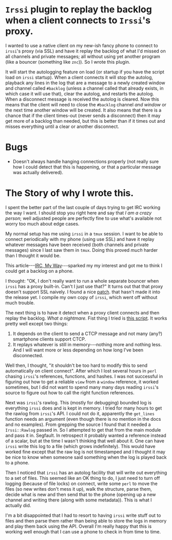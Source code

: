 `Irssi` plugin to replay the backlog when a client connects to `Irssi`'s proxy.
===============================================================================
I wanted to use a native client on my new-ish fancy phone to connect
to `irssi`'s proxy (via SSL) and have it replay the backlog of what
I'd missed on all channels and private messages; all without using yet
another program (like a bouncer (something like `znc`)).  So I wrote this
plugin.

It will start the autologging feature on load (or startup if you have the
script load on `irssi` startup).  When a client connects it will stop the
autolog, playback any lines in the log that are a message to a newly created
window and channel called `#backlog` (unless a channel called that already
exists, in which case it will use that), clear the autolog, and restarts
the autolog.  When a disconnect message is received the autolog is cleared.
Now this means that the client will need to close the `#backlog`
channel *and window* or the next time another window will be created.  It also
means that there is a chance that if the client times-out (never sends a
disconnect) then it may get more of a backlog than needed, but this is
better than if it times out and misses everything until a clear or
another disconnect.

Bugs
====
*  Doesn't always handle hanging connections properly (not really sure
how I could detect that this is happening, or that a particular message
was actually delivered).

The Story of why I wrote this.
==============================
I spent the better part of the last couple of days trying to get IRC working
the way I want.  I should stop you right here and say that *I am a crazy
person*; well adjusted people are perfectly fine to use what's available not
worry too much about edge cases.

My normal setup has me using `irssi` in a `tmux` session.  I want to be able to
connect periodically with my phone (using use SSL) and have it replay whatever
messages have been received (both channels and private messages) since I last saw
them in `tmux`.  Doing this proved _much_ harder than I thought it would be.

This article---[IRC, My Way](http://noswap.com/articles/irc/)---sparked my
my interest and got me to think I could get a backlog on a phone.

I thought: "OK, I don't really want to run a whole separate bouncer when `irssi`
has a proxy built-in.  Can't I just use that?"  It turns out that that
proxy doesn't support SSL naively.  I found a nice
[patch](http://bugs.irssi.org/index.php?do=details&task_id=645).
that hasn't made it into the release yet.  I compile my own
copy of `irssi`, which went off without much trouble.

The next thing is to have it detect when a proxy client connects and then
replay the backlog.  *What a nightmare.*  Fist thing I tried is [this
script](http://wouter.coekaerts.be/irssi/proxy_backlog).  It works pretty well
except two things:

1. It depends on the client to send a CTCP message and not many (any?)
smartphone clients support CTCP.
2. It replays whatever is still in memory---nothing more and nothing less.
And I will want more or less depending on how long I've been disconnected.

Well then, I thought, "it shouldn't be too hard to modify this to send
automatically on client connect".  After which I lost several hours in `perl`
chasing `irssi`'s references, functions, and hashes.  I was not successful
in figuring out how to get a reliable `view` from a `window` reference, it
worked sometimes, but I did not want to spend many many days reading `irssi`'s
source to figure out how to call the right function references.

Next was `irssi`'s rawlog.  This (mostly for debugging) bounded log is
everything `irssi` does and is kept in memory.  I tried for many hours to get
the rawlog from `irssi`'s API.  I could not do it, apparently the `get_lines`
function needs an argument (even though there is no mention in the
docs and no examples).  From grepping the source I found that it needed a
`Irssi::Rawlog` passed in.  So I attempted to get that from the main module
and pass it in.  Segfault.  In retrospect it probably wanted a reference
instead of a scalar, but at the time I wasn't thinking that well about it.
One can have `irssi` write
this log to a file (which grows indefinitely).  This would have worked fine
except that the raw log is not timestamped and I thought it may be nice to
know when someone said something when the log is played back to a phone.

Then I noticed that `irssi` has an autolog facility that will write out
everything to a set of files.  This seemed like an OK thing to do, I just
need to turn off logging (because of file locks) on connect, write some
`perl` to move the files (so new writes don't mess it up), walk the structure,
parse them, decide what is new and then send that to the phone (opening up a new
channel and writing there (along with some metadata)).  This is what
I actually did.

I'm a bit disappointed that I had to resort to having `irssi` write stuff out
to files and then parse them rather than being able to store the logs in memory
and play them back using the API.  Overall I'm really happy that this is working
well enough that I can use a phone to check in from time to time.
